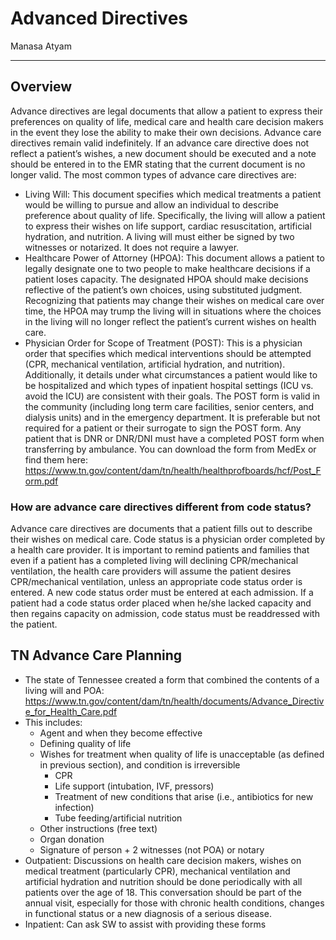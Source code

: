 # Advanced Directives

Manasa Atyam

--- 
## Overview 
Advance directives are legal documents that allow a patient to express their preferences on quality of life, medical care and health care decision makers in the event they lose the ability to make their own decisions. Advance care directives remain valid indefinitely. If an advance care directive does not reflect a patient’s wishes, a new document should be executed and a note should be entered in to the EMR stating that the current document is no longer valid. The most common types of advance care directives are: 
-	Living Will: This document specifies which medical treatments a patient would be willing to pursue and allow an individual to describe preference about quality of life. Specifically, the living will allow a patient to express their wishes on life support, cardiac resuscitation, artificial hydration, and nutrition. A living will must either be signed by two witnesses or notarized. It does not require a lawyer.
-	Healthcare Power of Attorney (HPOA): This document allows a patient to legally designate one to two people to make healthcare decisions if a patient loses capacity. The designated HPOA should make decisions reflective of the patient’s own choices, using substituted judgment. Recognizing that patients may change their wishes on medical care over time, the HPOA may trump the living will in situations where the choices in the living will no longer reflect the patient’s current wishes on health care.
-	Physician Order for Scope of Treatment (POST): This is a physician order that specifies which medical interventions should be attempted (CPR, mechanical ventilation, artificial hydration, and nutrition). Additionally, it details under what circumstances a patient would like to be hospitalized and which types of inpatient hospital settings (ICU vs. avoid the ICU) are consistent with their goals. The POST form is valid in the community (including long term care facilities, senior centers, and dialysis units) and in the emergency department. It is preferable but not required for a patient or their surrogate to sign the POST form. Any patient that is DNR or DNR/DNI must have a completed POST form when transferring by ambulance. 
You can download the form from MedEx or find them here: https://www.tn.gov/content/dam/tn/health/healthprofboards/hcf/Post_Form.pdf

### How are advance care directives different from code status?
Advance care directives are documents that a patient fills out to describe their wishes on medical care. Code status is a physician order completed by a health care provider. It is important to remind patients and families that even if a patient has a completed living will declining CPR/mechanical ventilation, the health care providers will assume the patient desires CPR/mechanical ventilation, unless an appropriate code status order is entered. A new code status order must be entered at each admission. If a patient had a code status order placed when he/she lacked capacity and then regains capacity on admission, code status must be readdressed with the patient. 

## TN Advance Care Planning 
- The state of Tennessee created a form that combined the contents of a living will and POA:  https://www.tn.gov/content/dam/tn/health/documents/Advance_Directive_for_Health_Care.pdf
- This includes:
    - Agent and when they become effective
    - Defining quality of life
    - Wishes for treatment when quality of life is unacceptable (as defined in previous section), and condition is irreversible
        - CPR
        - Life support (intubation, IVF, pressors)
        - Treatment of new conditions that arise (i.e., antibiotics for new infection)
        - Tube feeding/artificial nutrition
  - Other instructions (free text)
  - Organ donation
  - Signature of person + 2 witnesses (not POA) or notary
- Outpatient: Discussions on health care decision makers, wishes on medical treatment (particularly CPR), mechanical ventilation and artificial hydration and nutrition should be done periodically with all patients over the age of 18. This conversation should be part of the annual visit, especially for those with chronic health conditions, changes in functional status or a new diagnosis of a serious disease.
- Inpatient: Can ask SW to assist with providing these forms
